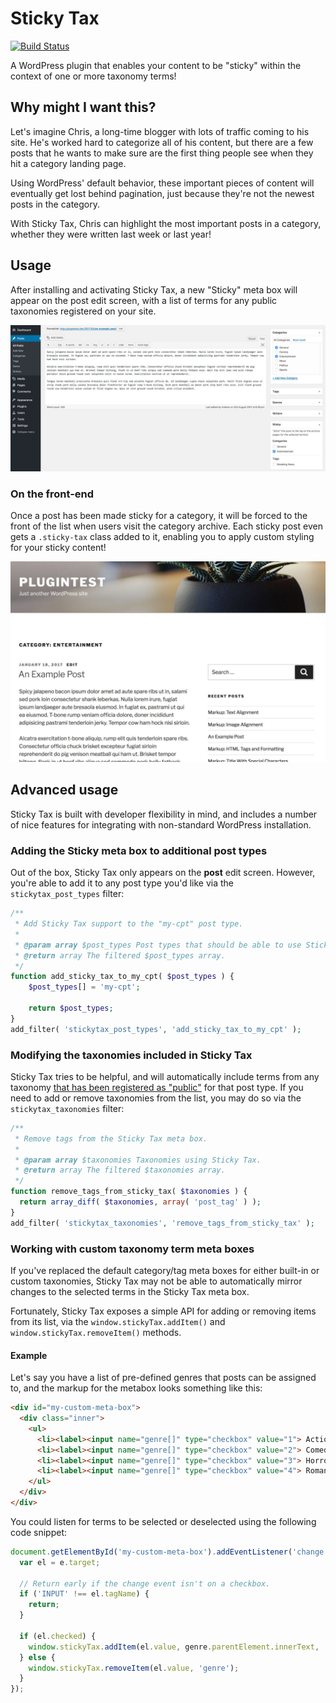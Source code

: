 # Sticky Tax

[![Build Status](https://travis-ci.org/liquidweb/sticky-tax.svg?branch=develop)](https://travis-ci.org/liquidweb/sticky-tax)

A WordPress plugin that enables your content to be "sticky" within the context of one or more taxonomy terms!


## Why might I want this?

Let's imagine Chris, a long-time blogger with lots of traffic coming to his site. He's worked hard to categorize all of his content, but there are a few posts that he wants to make sure are the first thing people see when they hit a category landing page.

Using WordPress' default behavior, these important pieces of content will eventually get lost behind pagination, just because they're not the newest posts in the category.

With Sticky Tax, Chris can highlight the most important posts in a category, whether they were written last week or last year!


## Usage

After installing and activating Sticky Tax, a new "Sticky" meta box will appear on the post edit screen, with a list of terms for any public taxonomies registered on your site.

![The Sticky Tax meta box on a WordPress post edit screen, showing a list of categories](plugin_assets/screenshot-1.jpg)


### On the front-end

Once a post has been made sticky for a category, it will be forced to the front of the list when users visit the category archive. Each sticky post even gets a `.sticky-tax` class added to it, enabling you to apply custom styling for your sticky content!

![A post, made sticky via Sticky Tax, styled separately and at the top of the category archive page](plugin_assets/screenshot-2.jpg)


## Advanced usage

Sticky Tax is built with developer flexibility in mind, and includes a number of nice features for integrating with non-standard WordPress installation.


### Adding the Sticky meta box to additional post types

Out of the box, Sticky Tax only appears on the **post** edit screen. However, you're able to add it to any post type you'd like via the `stickytax_post_types` filter:

```php
/**
 * Add Sticky Tax support to the "my-cpt" post type.
 *
 * @param array $post_types Post types that should be able to use Sticky Tax.
 * @return array The filtered $post_types array.
 */
function add_sticky_tax_to_my_cpt( $post_types ) {
    $post_types[] = 'my-cpt';

    return $post_types;
}
add_filter( 'stickytax_post_types', 'add_sticky_tax_to_my_cpt' );
```

### Modifying the taxonomies included in Sticky Tax

Sticky Tax tries to be helpful, and will automatically include terms from any taxonomy [that has been registered as "public"](https://developer.wordpress.org/reference/functions/register_taxonomy/#parameters) for that post type. If you need to add or remove taxonomies from the list, you may do so via the `stickytax_taxonomies` filter:

```php
/**
 * Remove tags from the Sticky Tax meta box.
 *
 * @param array $taxonomies Taxonomies using Sticky Tax.
 * @return array The filtered $taxonomies array.
 */
function remove_tags_from_sticky_tax( $taxonomies ) {
  return array_diff( $taxonomies, array( 'post_tag' ) );
}
add_filter( 'stickytax_taxonomies', 'remove_tags_from_sticky_tax' );
```

### Working with custom taxonomy term meta boxes

If you've replaced the default category/tag meta boxes for either built-in or custom taxonomies, Sticky Tax may not be able to automatically mirror changes to the selected terms in the Sticky Tax meta box.

Fortunately, Sticky Tax exposes a simple API for adding or removing items from its list, via the `window.stickyTax.addItem()` and `window.stickyTax.removeItem()` methods.

#### Example

Let's say you have a list of pre-defined genres that posts can be assigned to, and the markup for the metabox looks something like this:

```html
<div id="my-custom-meta-box">
  <div class="inner">
    <ul>
      <li><label><input name="genre[]" type="checkbox" value="1"> Action</label></li>
      <li><label><input name="genre[]" type="checkbox" value="2"> Comedy</label></li>
      <li><label><input name="genre[]" type="checkbox" value="3"> Horror</label></li>
      <li><label><input name="genre[]" type="checkbox" value="4"> Romance</label></li>
    </ul>
  </div>
</div>
```

You could listen for terms to be selected or deselected using the following code snippet:

```js
document.getElementById('my-custom-meta-box').addEventListener('change', function (e) {
  var el = e.target;

  // Return early if the change event isn't on a checkbox.
  if ('INPUT' !== el.tagName) {
    return;
  }

  if (el.checked) {
    window.stickyTax.addItem(el.value, genre.parentElement.innerText, 'genre');
  } else {
    window.stickyTax.removeItem(el.value, 'genre');
  }
});
```
